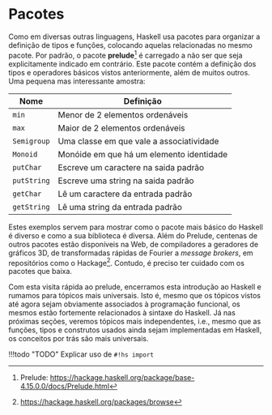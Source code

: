 # Pacotes
Como em diversas outras linguagens, Haskell usa pacotes para organizar a definição de tipos e funções, colocando aquelas relacionadas no mesmo pacote.
Por padrão, o pacote **prelude**[^prelude] é carregado a não ser que seja explicitamente indicado em contrário.
Este pacote contém a definição dos tipos e operadores básicos vistos anteriormente, além de muitos outros.
Uma pequena mas interessante amostra:

| Nome | Definição |
|------|-----------|
|`min` | Menor de 2 elementos ordenáveis|
|`max` | Maior de 2 elementos ordenáveis|
|`Semigroup` | Uma classe em que vale a associatividade |
|`Monoid`| Monóide em que há um elemento identidade |
|`putChar`| Escreve um caractere na saida padrão |
|`putString`| Escreve uma string na saida padrão |
|`getChar`| Lê um caractere da entrada padrão |
|`getString`| Lê uma string da entrada padrão |

Estes exemplos servem para mostrar como o pacote mais básico do Haskell é diverso e como a sua biblioteca é diversa.
Além do Prelude, centenas de outros pacotes estão disponíveis na Web, de compiladores a geradores de gráficos 3D, de transformadas rápidas de Fourier a *message brokers*, em repositórios como o Hackage[^hackage].
Contudo, é preciso ter cuidado com os pacotes que baixa.

Com esta visita rápida ao prelude, encerramos esta introdução ao Haskell e rumamos para tópicos mais universais.
Isto é, mesmo que os tópicos vistos até agora sejam obviamente associados à programação funcional, os mesmos estão fortemente relacionados à sintaxe do Haskell.
Já nas próximas seções, veremos tópicos mais independentes, i.e., mesmo que as funções, tipos e construtos usados ainda sejam implementadas em Haskell, os conceitos por trás são mais universais.

!!!todo "TODO"
    Explicar uso de `#!hs import`

[^hackage]: https://hackage.haskell.org/packages/browse
[^prelude]: Prelude: https://hackage.haskell.org/package/base-4.15.0.0/docs/Prelude.html